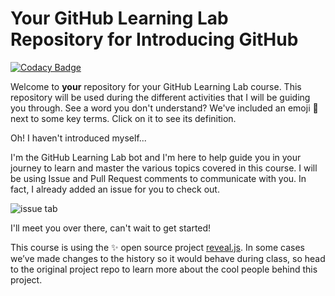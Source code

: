 # Your GitHub Learning Lab Repository for Introducing GitHub

[![Codacy Badge](https://api.codacy.com/project/badge/Grade/e1ba044bf7204cc0ae4ab8d2572b3f42)](https://app.codacy.com/gh/j504/github-slideshow?utm_source=github.com&utm_medium=referral&utm_content=j504/github-slideshow&utm_campaign=Badge_Grade_Settings)

Welcome to **your** repository for your GitHub Learning Lab course. This repository will be used during the different activities that I will be guiding you through. See a word you don't understand? We've included an emoji 📖 next to some key terms. Click on it to see its definition.

Oh! I haven't introduced myself...

I'm the GitHub Learning Lab bot and I'm here to help guide you in your journey to learn and master the various topics covered in this course. I will be using Issue and Pull Request comments to communicate with you. In fact, I already added an issue for you to check out.

![issue tab](https://lab.github.com/public/images/issue_tab.png)

I'll meet you over there, can't wait to get started!

This course is using the :sparkles: open source project [reveal.js](https://github.com/hakimel/reveal.js/). In some cases we’ve made changes to the history so it would behave during class, so head to the original project repo to learn more about the cool people behind this project.
